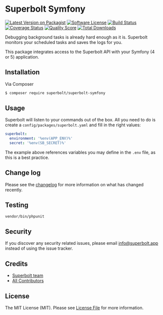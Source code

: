 # Superbolt Symfony

[![Latest Version on Packagist][ico-version]][link-packagist]
[![Software License][ico-license]](license.md)
[![Build Status][ico-travis]][link-travis]
[![Coverage Status][ico-scrutinizer]][link-scrutinizer]
[![Quality Score][ico-code-quality]][link-code-quality]
[![Total Downloads][ico-downloads]][link-downloads]

Debugging background tasks is already hard enough as it is. Superbolt monitors your scheduled tasks and saves the logs for you.

This package integrates access to the Superbolt API with your Symfony (4 or 5) application.

## Installation

Via Composer

``` bash
$ composer require superbolt/superbolt-symfony
```

## Usage

Superbolt will listen to your commands out of the box. All you need to do is create a `config/packages/superbolt.yaml` and fill in the right values:

```yaml
superbolt:
  environment: '%env(APP_ENV)%'
  secret: '%env(SB_SECRET)%'
```

The example above references variables you may define in the `.env` file, as this is a best practice.

## Change log

Please see the [changelog](changelog.md) for more information on what has changed recently.

## Testing

``` bash
vendor/bin/phpunit
```

## Security

If you discover any security related issues, please email info@superbolt.app instead of using the issue tracker.

## Credits

- [Superbolt team][link-author]
- [All Contributors][link-contributors]

## License

The MIT License (MIT). Please see [License File](license.md) for more information.

[ico-version]: https://img.shields.io/packagist/v/superbolt/superbolt-symfony.svg?style=flat-square
[ico-license]: https://img.shields.io/badge/license-MIT-brightgreen.svg?style=flat-square
[ico-travis]: https://img.shields.io/travis/superbolt/superbolt-symfony/master.svg?style=flat-square
[ico-scrutinizer]: https://img.shields.io/scrutinizer/coverage/g/superbolt/superbolt-symfony.svg?style=flat-square
[ico-code-quality]: https://img.shields.io/scrutinizer/g/superbolt/superbolt-symfony.svg?style=flat-square
[ico-downloads]: https://img.shields.io/packagist/dt/superbolt/superbolt-symfony.svg?style=flat-square

[link-packagist]: https://packagist.org/packages/superbolt/superbolt-symfony
[link-travis]: https://travis-ci.org/superbolt/superbolt-symfony
[link-scrutinizer]: https://scrutinizer-ci.com/g/superbolt/superbolt-symfony/code-structure
[link-code-quality]: https://scrutinizer-ci.com/g/superbolt/superbolt-symfony
[link-downloads]: https://packagist.org/packages/superbolt/superbolt-symfony
[link-author]: https://github.com/superboltapp
[link-contributors]: ../../contributors
